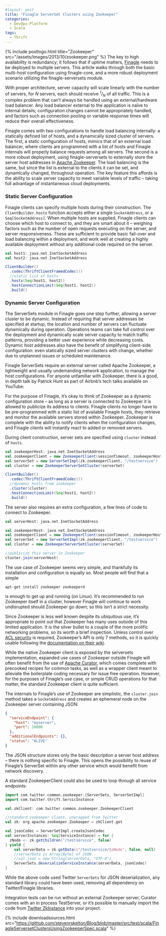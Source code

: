 ```yaml
---
#layout: post
title: "Finagle ServerSet Clusters using Zookeeper"
categories:
  - DevOps-Platform
  - Scala
tags:
  - Thrift
---
```


{% include postlogo.html title="Zookeeper" src="/assets/images/2013/10/zookeeper.png" %} The key to high availability is
redundancy; it follows that if uptime matters, [Finagle](http://twitter.github.io/finagle/) needs to be deployed to
multiple servers. This article walks through both the basic multi-host configuration using finagle-core, and a
more robust deployment scenario utilizing the finagle-serversets module.

With proper architecture, server capacity will scale linearly with the number of servers, for <em>N</em> servers, each
should receive <em><sup>1</sup>/<sub>N</sub></em> of all traffic. This is a complex problem that can’t always be handled
using an external/hardware load balancer. Any load balancer external to the application is naïve to internal details;
configuration changes cannot be appropriately handled, and factors such as connection pooling or variable response times
will reduce their overall effectiveness.

Finagle comes with two configurations to handle load balancing internally: a statically defined list of hosts, and a
dynamically sized cluster of servers. The first, a static configuration of hosts, mimics that of an external load
balancer, where clients are programmed with a list of hosts and Finagle internals will properly balance requests among
all servers. The second is a more robust deployment, using finagle-serversets to externally store the server host
addresses in [Apache Zookeeper](http://zookeeper.apache.org/). The load balancing is the same, but since the list is
external to the clients it can be set, and dynamically changed, throughout operation. The key feature this affords is
the ability to scale server capacity to meet variable levels of traffic – taking full advantage of instantaneous cloud
deployments.

### Static Server Configuration

Finagle clients can specify multiple hosts during their construction. The `ClientBuilder.hosts` function accepts either
a single `SocketAddress`, or a `Seq[SocketAddress]`. When multiple hosts are supplied, Finagle clients can choose which
host to connect to, and they are smart about it – weighing factors such as the number of open requests executing on the
server, and server responsiveness. These are sufficient to provide basic fail-over and load balancing within a
deployment, and work well at creating a highly available deployment without any additional code required on the server.

```scala
val host1: java.net.InetSocketAddress
val host2: java.net.InetSocketAddress

ClientBuilder()
  .codec(ThriftClientFramedCodec())
  //static list of hosts
  .hosts(Seq(host1, host2))
  .hostConnectionLimit(Seq(host1, host2))
  .build()
```

### Dynamic Server Configuration

The ServerSets module in Finagle goes one step further, allowing a server cluster to be dynamic. Instead of requiring
that server addresses be specified at startup, the location and number of servers can fluctuate dynamically during
operation. Operations teams can take full control over the deployment and dynamically scale server capacity to match
traffic patterns, providing a better user experience while decreasing costs. Dynamic host addresses also have the
benefit of simplifying client-side configuration: even statically sized server clusters with change, whether due to
unplanned issues or scheduled maintenance.

Finagle ServerSets require an external server called Apache Zookeeper, a lightweight and usually undemanding network
application, to manage the host configurations. For anyone unfamiliar with Zookeeper, there is a good, in depth talk by
Patrick Hunt as part of Airbnb’s tech talks available on YouTube:

For the purpose of Finagle, it’s okay to think of Zookeeper as a dynamic configuration store – as long as a server is
connected to Zookeeper it is allowed to publicize its address to clients. Finagle clients no longer have to be
pre-programmed with a static list of available Finagle hosts, they retrieve and monitor the available servers stored
within Zookeeper. Zookeeper is complete with the ability to notify clients when the configuration changes, and Finagle
clients will instantly react to added or removed servers.

During client construction, server sets are specified using `cluster` instead of `hosts`.

```scala
val zookeeperHost: java.net.InetSocketAddress
val zookeeperClient = new ZookeeperClient(sessionTimeout, zookeeperHost)
val serverSet = new ServerSetImpl(zk.zookeeperClient, "/testservice")
val cluster = new ZookeeperServerSetCluster(serverSet)

ClientBuilder()
  .codec(ThriftClientFramedCodec())
  //dynamic hosts from zookeeper
  .cluster(cluster)
  .hostConnectionLimit(Seq(host1, host2))
  .build()
```

The server also requires an extra configuration, a few lines of code to connect to Zookeeper.

```scala
val serverHost: java.net.InetSocketAddress

val zookeeperHost: java.net.InetSocketAddress
val zookeeperClient = new ZookeeperClient(sessionTimeout, zookeeperHost)
val serverSet = new ServerSetImpl(zk.zookeeperClient, "/testservice")
val cluster = new ZookeeperServerSetCluster(serverSet)

//publicize this server in Zookeeper
cluster.join(serverHost)
```

The use case of Zookeeper seems very simple, and thankfully its installation and configuration is equally so. Most
people will find that a simple

```
apt-get install zookeeper zookeeperd
```

is enough to get up and running (on Linux). It’s recommended to run Zookeeper itself in a cluster, however Finagle will
continue to work undisrupted should Zookeeper go down; so this isn’t a strict necessity.

Since Zookeeper is less well known despite its ubiquitous use, it’s appropriate to point out that Zookeeper has many
uses outside of this limited application. It is the silver bullet to a couple of the more prolific networking problems,
so its worth a brief inspection. Unless control over [ACL security](http://en.wikipedia.org/wiki/Access_control_list) is
required, Zookeeper’s API is only 7 methods, so it is quickly usable following
the [documentation on their wiki](https://cwiki.apache.org/confluence/display/ZOOKEEPER/Index).

While the native Zookeeper client is exposed by the serversets implementation, expanded use cases of Zookeeper outside 
Finagle will often benefit from the use of [Apache Curator](http://curator.incubator.apache.org/), which comes
complete with precooked recipes for common tasks, as well as a wrapper client meant to alleviate the boilerplate coding
necessary for issue free operation. However, for the purposes of Finagle’s use case, or simple CRUD operations for that
matter, the standard Zookeeper client is quite sufficient.

The internals to Finagle’s use of Zookeeper are simplistic, the `cluster.join` method takes a `SocketAddress` and
creates an ephemeral node on the Zookeeper server containing JSON:

```json
{
  "serviceEndpoint": {
    "host": "myserver",
    "port": 10000
  },
  "additionalEndpoints": {},
  "status": "ALIVE"
}
```

The JSON structure stores only the basic description a server host address – there is nothing specific to Finagle. This
opens the possibility to reuse of Finagle’s ServerSet within any other service which would benefit from network
discovery.

A standard ZookeeperClient could also be used to loop through all service endpoints:

```scala
import com.twitter.common.zookeeper.{ServerSets, ServerSetImpl}
import com.twitter.thrift.ServicInstance

val zkClient: com.twitter.common.zookeeper.ZookeeperClient

//standard zookeeper client, unwrapped from Twitter
val zk: org.apache.zookeeper.Zookeeper = zkClient.get

val jsonCodec = ServerSetImpl.createJsonCodec
val serverInstances: Seq[ServiceInstance] = for {
  zNode <- zk.getChildren("/testservice", false)
} yield {
    val serverData = zk.getData(s"/testservice/$zNode", false, null)
    //serverData is Array[Byte] of JSON
    //val json = new String(serverData, "UTF-8")
    ServerSets.deserializeServiceInstance(serverData, jsonCodec)
}
```

While the above code used Twitter `ServerSets` for JSON deserialization, any standard library could have been used,
removing all dependency on Twitter/Finagle libraries.

Integration tests can be run without an external Zookeeper server, Curator comes with an in process TestServer, or it’s
possible to manually import the code
from [Twitter ZkInstance](https://github.com/twitter/finagle/blob/master/finagle-serversets/src/test/scala/com/twitter/finagle/zookeeper/ZkInstance.scala)
into your project.

{%
include downloadsources.html
src="https://github.com/stevenrskelton/Blog/blob/master/src/test/scala/FinagleServersetClustersUsingZookeeperSpec.scala"
%}